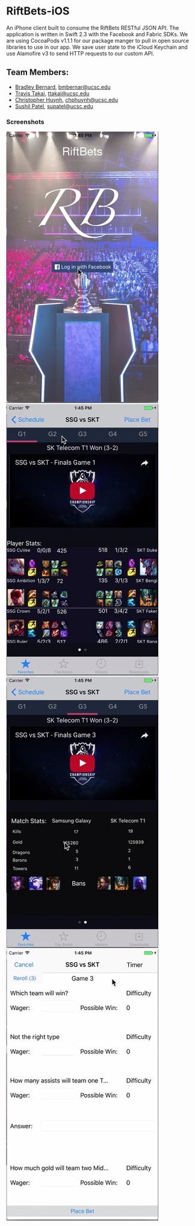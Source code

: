 # RiftBets-iOS
An iPhone client built to consume the RiftBets RESTful JSON API. The application is written in Swift 2.3 with the Facebook and Fabric SDKs. 
We are using CocoaPods v1.1.1 for our package manger to pull in open source libraries to use in our app. We save user state to the iCloud Keychain and use Alamofire v3 to send HTTP requests to our custom API. 

## Team Members:
- [Bradley Bernard](https://github.com/bradbernard/), bmbernar@ucsc.edu
- [Travis Takai](https://github.com/travistakai/), ttakai@ucsc.edu
- [Christopher Huynh](https://github.com/chphuynh/), chphuynh@ucsc.edu
- [Sushil Patel](https://github.com/sp1395/), supatel@ucsc.edu

### Screenshots
![1](/Screenshots/1.png?raw=true "1")
![2](/Screenshots/2.png?raw=true "2")
![3](/Screenshots/3.png?raw=true "3")
![4](/Screenshots/4.png?raw=true "4")
